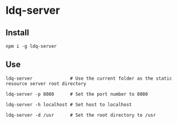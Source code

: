 # ldq-server

## Install

```
npm i -g ldq-server
```
## Use

```
ldq-server              # Use the current folder as the static resource server root directory 

ldq-server -p 8080      # Set the port number to 8080

ldq-server -h localhost # Set host to localhost 

ldq-server -d /usr      # Set the root directory to /usr
```
